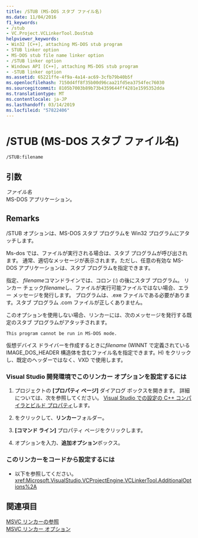 ```yaml
---
title: /STUB (MS-DOS スタブ ファイル名)
ms.date: 11/04/2016
f1_keywords:
- /stub
- VC.Project.VCLinkerTool.DosStub
helpviewer_keywords:
- Win32 [C++], attaching MS-DOS stub program
- STUB linker option
- MS-DOS stub file name linker option
- /STUB linker option
- Windows API [C++], attaching MS-DOS stub program
- -STUB linker option
ms.assetid: 65221ffe-4f9a-4a14-ac69-3cfb79b40b5f
ms.openlocfilehash: 7150d4ff8f35b00d96caa21fd5ea3754fec76030
ms.sourcegitcommit: 8105b7003b89b73b4359644ff4281e1595352dda
ms.translationtype: MT
ms.contentlocale: ja-JP
ms.lasthandoff: 03/14/2019
ms.locfileid: "57822406"
---
```

# <a name="stub-ms-dos-stub-file-name"></a>/STUB (MS-DOS スタブ ファイル名)

```
/STUB:filename
```

## <a name="arguments"></a>引数

*ファイル名*<br/>
MS-DOS アプリケーション。

## <a name="remarks"></a>Remarks

/STUB オプションは、MS-DOS スタブ プログラムを Win32 プログラムにアタッチします。

Ms-dos では、ファイルが実行される場合は、スタブ プログラムが呼び出されます。 通常、適切なメッセージが表示されます。ただし、任意の有効な MS-DOS アプリケーションは、スタブ プログラムを指定できます。

指定、 *filename*コマンドラインでは、コロン (:) の後にスタブ プログラム。 リンカー チェック*filename*し、ファイルが実行可能ファイルではない場合、エラー メッセージを発行します。 プログラムは、.exe ファイルである必要があります。スタブ プログラム .com ファイルが正しくありません。

このオプションを使用しない場合、リンカーには、次のメッセージを発行する既定のスタブ プログラムがアタッチされます。

```
This program cannot be run in MS-DOS mode.
```

仮想デバイス ドライバーを作成するときに*filename* (WINNT で定義されている IMAGE_DOS_HEADER 構造体を含むファイル名を指定できます。H) をクリックし、既定のヘッダーではなく、VXD で使用します。

### <a name="to-set-this-linker-option-in-the-visual-studio-development-environment"></a>Visual Studio 開発環境でこのリンカー オプションを設定するには

1. プロジェクトの **[プロパティ ページ]** ダイアログ ボックスを開きます。 詳細については、次を参照してください。 [Visual Studio での設定の C++ コンパイラとビルド プロパティ](../working-with-project-properties.md)します。

1. をクリックして、**リンカー**フォルダー。

1. **[コマンド ライン]** プロパティ ページをクリックします。

1. オプションを入力、**追加オプション**ボックス。

### <a name="to-set-this-linker-option-programmatically"></a>このリンカーをコードから設定するには

- 以下を参照してください。<xref:Microsoft.VisualStudio.VCProjectEngine.VCLinkerTool.AdditionalOptions%2A>

## <a name="see-also"></a>関連項目

[MSVC リンカーの参照](linking.md)<br/>
[MSVC リンカー オプション](linker-options.md)
